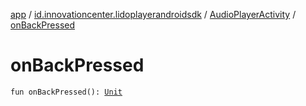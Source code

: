 [app](../../index.md) / [id.innovationcenter.lidoplayerandroidsdk](../index.md) / [AudioPlayerActivity](index.md) / [onBackPressed](./on-back-pressed.md)

# onBackPressed

`fun onBackPressed(): `[`Unit`](https://kotlinlang.org/api/latest/jvm/stdlib/kotlin/-unit/index.html)